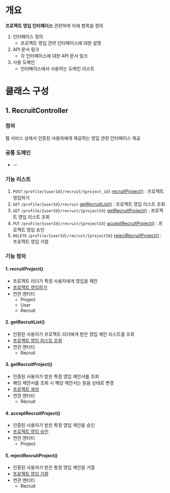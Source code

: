 # 개요
**프로젝트 영입 인터페이스** 관련하여 아래 항목을 정의
1. 인터페이스 정의
    - 프로젝트 영입 관련 인터페이스에 대한 설명
2. API 문서 링크
    - 각 인터페이스에 대한 API 문서 링크
3. 사용 도메인
    - 인터페이스에서 사용하는 도메인 리스트

# 클래스 구성
## 1. RecruitController
### 정의
웹 서비스 상에서 인증된 사용자에게 제공하는 영입 관련 인터페이스 제공

### 공통 도메인
- －

### 기능 리스트
1. `POST` `/profile/{userId}/recruit/{project_id}` [recruitProject()](#1-recruitproject) : 프로젝트 영입하기
2. `GET` `/profile/{userId}/recruit` [getRecruitList()](#2-getrecruitlist) : 프로젝트 영입 리스트 조회
3. `GET` `/profile/{userId}/recruit/{projectId}` [getRecruitProject()](#3-getrecruitproject) : 프로젝트 영입 리스트  조회
4. `PUT` `/profile/{userId}/recruit/{projectId}` [acceptRecruitProject()](#4-acceptrecruitproject) : 프로젝트 영입 승인
5. `DELETE` `/profile/{userId}/recruit/{projectId}` [rejectRecruitProject()](#5-rejectrecruitproject) : 프로젝트 영입 거절

### 기능 정의
#### 1. recruitProject()
  - 프로젝트 리더가 특정 사용자에게 영입을 제안
  - [프로젝트 영입하기](http://34.105.29.115:8080/docs/index.html#projectRecruit "해당 API 문서로 이동")
  - 연관 엔터티
      - Project
      - User
      - Recruit

#### 2. getRecruitList()
  - 인증된 사용자가 프로젝트 리더에게 받은 영입 제안 리스트를 조회
  - [프로젝트 영입 리스트 조회](http://34.105.29.115:8080/docs/index.html#projectRecruit "해당 API 문서로 이동")
  - 연관 엔터티
      - Recruit

#### 3. getRecruitProject()
  - 인증된 사용자가 받은 특정 영입 제안서를 조회
  - 해딩 제안서를 조회 시 해당 제안서는 읽음 상태로 변경
  - [프로젝트 생성](http://34.105.29.115:8080/docs/index.html#getRecruit "해당 API 문서로 이동")
  - 연관 엔터티
      -  Recruit
                
#### 4. acceptRecruitProject()
  - 인증된 사용자가 받은 특정 영입 제안을 승인
  - [프로젝트 영입 승인](http://34.105.29.115:8080/docs/index.html#acceptRecruit "해당 API 문서로 이동")
  - 연관 엔터티
      - Project
        
#### 5. rejectRecruitProject()
  - 인증된 사용자가 받은 튻정 영입 제안을 거절
  - [프로젝트 영입 거절](http://34.105.29.115:8080/docs/index.html#rejectRecruit "해당 API 문서로 이동")
  - 연관 엔터티
      - Recruit
